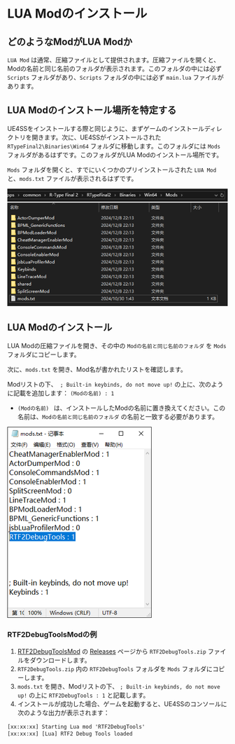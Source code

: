 # LUA Modのインストール

## どのようなModがLUA Modか
`LUA Mod` は通常、圧縮ファイルとして提供されます。圧縮ファイルを開くと、Modの名前と同じ名前のフォルダが表示されます。このフォルダの中には必ず `Scripts` フォルダがあり、`Scripts` フォルダの中には必ず `main.lua` ファイルがあります。

## LUA Modのインストール場所を特定する
UE4SSをインストールする際と同じように、まずゲームのインストールディレクトリを開きます。次に、UE4SSがインストールされた `RTypeFinal2\Binaries\Win64` フォルダに移動します。このフォルダには `Mods` フォルダがあるはずです。このフォルダがLUA Modのインストール場所です。

`Mods` フォルダを開くと、すでにいくつかのプリインストールされた `LUA Mod` と、`mods.txt` ファイルが表示されるはずです。

![ModsFolder](../image/ModsFolder.png)

## LUA Modのインストール
LUA Modの圧縮ファイルを開き、その中の `Modの名前と同じ名前のフォルダ` を `Mods` フォルダにコピーします。

次に、`mods.txt` を開き、Mod名が書かれたリストを確認します。

Modリストの下、` ; Built-in keybinds, do not move up!` の上に、次のように記載を追加します：
`(Modの名前) : 1`
- `(Modの名前) ` は、インストールしたModの名前に置き換えてください。この名前は、`Modの名前と同じ名前のフォルダ` の名前と一致する必要があります。

![ModsTxt](../image/ModsTxt.png)

### RTF2DebugToolsModの例
1. [RTF2DebugToolsMod](https://github.com/BLACKujira/RTF2DebugToolsMod) の [Releases](https://github.com/BLACKujira/RTF2DebugToolsMod/releases) ページから `RTF2DebugTools.zip` ファイルをダウンロードします。
2. `RTF2DebugTools.zip` 内の `RTF2DebugTools` フォルダを `Mods` フォルダにコピーします。
3. `mods.txt` を開き、Modリストの下、 `; Built-in keybinds, do not move up!` の上に `RTF2DebugTools : 1` と記載します。
4. インストールが成功した場合、ゲームを起動すると、UE4SSのコンソールに次のような出力が表示されます：
```
[xx:xx:xx] Starting Lua mod 'RTF2DebugTools'
[xx:xx:xx] [Lua] RTF2 Debug Tools loaded
```